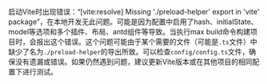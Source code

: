 启动Vite时出现错误：“[vite:resolve] Missing './preload-helper' export in 'vite' package”，在本地开发无此问题。可能是因为配置中启用了hash、initialState、model等选项和多个插件、布局、antd组件等导致。当执行max build命令构建项目时，会报出这个错误。这个问题可能由于某个需要的文件（可能是`.ts`文件）中缺少了名为`./preload-helper`的导出所致。可以检查`config/config.ts`文件，确保没有遗漏或错误。如果仍然遇到问题，建议更新Vite版本或在其他项目的相同配置下进行测试。

